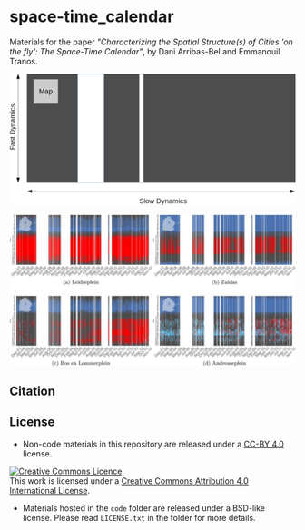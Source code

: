 # space-time_calendar

Materials for the paper *"Characterizing the Spatial Structure(s) of Cities 'on the fly': The Space-Time Calendar"*, by Dani Arribas-Bel and Emmanouil Tranos.

![](calendar.png)

![](calendars.png)

## Citation

## License

- Non-code materials in this repository are released under a [CC-BY
4.0](https://creativecommons.org/licenses/by/4.0/) license.

<a rel="license" href="http://creativecommons.org/licenses/by/4.0/"><img
alt="Creative Commons Licence" style="border-width:0"
src="https://i.creativecommons.org/l/by/4.0/88x31.png" /></a><br />This work
is licensed under a <a rel="license"
href="http://creativecommons.org/licenses/by/4.0/">Creative Commons
Attribution 4.0 International License</a>.

- Materials hosted in the `code` folder are released under a BSD-like license.
  Please read `LICENSE.txt` in the folder for more details.

